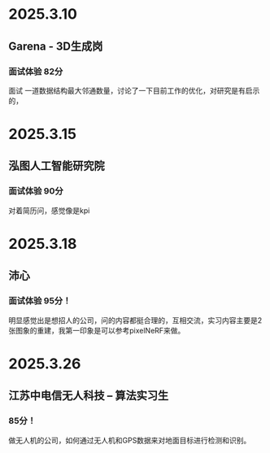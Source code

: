 # 2025.3.10
## Garena - 3D生成岗 
### 面试体验 82分
面试 一道数据结构最大邻通数量，讨论了一下目前工作的优化，对研究是有启示的，

# 2025.3.15
## 泓图人工智能研究院
### 面试体验 90分
对着简历问，感觉像是kpi

# 2025.3.18
## 沛心
### 面试体验 95分！
明显感觉出是想招人的公司，问的内容都挺合理的，互相交流，实习内容主要是2张图象的重建，我第一印象是可以参考pixelNeRF来做。

# 2025.3.26
## 江苏中电信无人科技 – 算法实习生
### 85分！
做无人机的公司，如何通过无人机和GPS数据来对地面目标进行检测和识别。

